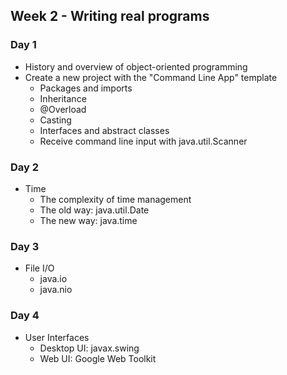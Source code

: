 ## Week 2 - Writing real programs

### Day 1

* History and overview of object-oriented programming
* Create a new project with the "Command Line App" template
  * Packages and imports
  * Inheritance
  * @Overload
  * Casting
  * Interfaces and abstract classes
  * Receive command line input with java.util.Scanner

### Day 2

* Time
  * The complexity of time management
  * The old way: java.util.Date
  * The new way: java.time

### Day 3

* File I/O
  * java.io
  * java.nio

### Day 4

* User Interfaces
  * Desktop UI: javax.swing
  * Web UI: Google Web Toolkit
